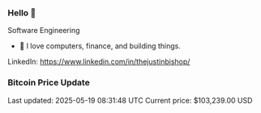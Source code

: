 ### Hello 🤙  

Software Engineering

- 🔭 I love computers, finance, and building things.
  
LinkedIn: https://www.linkedin.com/in/thejustinbishop/  

























































































































































































































































































### Bitcoin Price Update
Last updated: 2025-05-19 08:31:48 UTC
Current price: $103,239.00 USD
